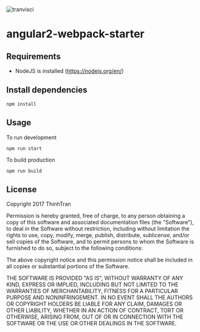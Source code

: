 ![tranvisci](https://travis-ci.org/nshermione/angular2-webpack-starter.svg?branch=master "")
# angular2-webpack-starter

## Requirements
- NodeJS is installed (https://nodejs.org/en/) 

## Install dependencies
`npm install`

## Usage


To run development

`npm run start`

To build production

`npm run build`


## License

Copyright 2017 ThinhTran

Permission is hereby granted, free of charge, to any person obtaining a copy of this software and associated documentation files (the "Software"), to deal in the Software without restriction, including without limitation the rights to use, copy, modify, merge, publish, distribute, sublicense, and/or sell copies of the Software, and to permit persons to whom the Software is furnished to do so, subject to the following conditions:

The above copyright notice and this permission notice shall be included in all copies or substantial portions of the Software.

THE SOFTWARE IS PROVIDED "AS IS", WITHOUT WARRANTY OF ANY KIND, EXPRESS OR IMPLIED, INCLUDING BUT NOT LIMITED TO THE WARRANTIES OF MERCHANTABILITY, FITNESS FOR A PARTICULAR PURPOSE AND NONINFRINGEMENT. IN NO EVENT SHALL THE AUTHORS OR COPYRIGHT HOLDERS BE LIABLE FOR ANY CLAIM, DAMAGES OR OTHER LIABILITY, WHETHER IN AN ACTION OF CONTRACT, TORT OR OTHERWISE, ARISING FROM, OUT OF OR IN CONNECTION WITH THE SOFTWARE OR THE USE OR OTHER DEALINGS IN THE SOFTWARE.
